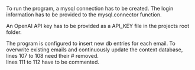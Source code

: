 To run the program, a mysql connection has to be created. The login information has to be provided to the
    mysql.connector function.

An OpenAI API key has to be provided as a API_KEY file in the projects root folder.

The program is configured to insert new db entries for each email.
To overwrite existing emails and continuously update the context database, <br> 
    lines 107 to 108 need their # removed. <br>
    lines 111 to 112 have to be commented.